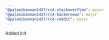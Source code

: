 ```yaml
---
"@palanikannan1437/rc4-stackoverflow": major
"@palanikannan1437/rc4-hackernews": major
"@palanikannan1437/rc4-reddit": major
---
```


Added init

